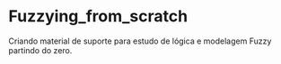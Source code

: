 # Fuzzying_from_scratch
Criando material de suporte para estudo de lógica e modelagem Fuzzy partindo do zero.
